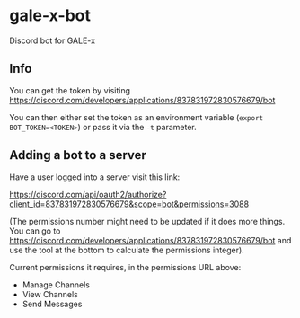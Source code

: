 # gale-x-bot
Discord bot for GALE-x

## Info

You can get the token by visiting https://discord.com/developers/applications/837831972830576679/bot

You can then either set the token as an environment variable (`export BOT_TOKEN=<TOKEN>`) or pass it via the `-t` parameter.

## Adding a bot to a server

Have a user logged into a server visit this link:

https://discord.com/api/oauth2/authorize?client_id=837831972830576679&scope=bot&permissions=3088

(The permissions number might need to be updated if it does more things. You can go to https://discord.com/developers/applications/837831972830576679/bot and use the tool at the bottom to calculate the permissions integer).

Current permissions it requires, in the permissions URL above:
 - Manage Channels
 - View Channels
 - Send Messages